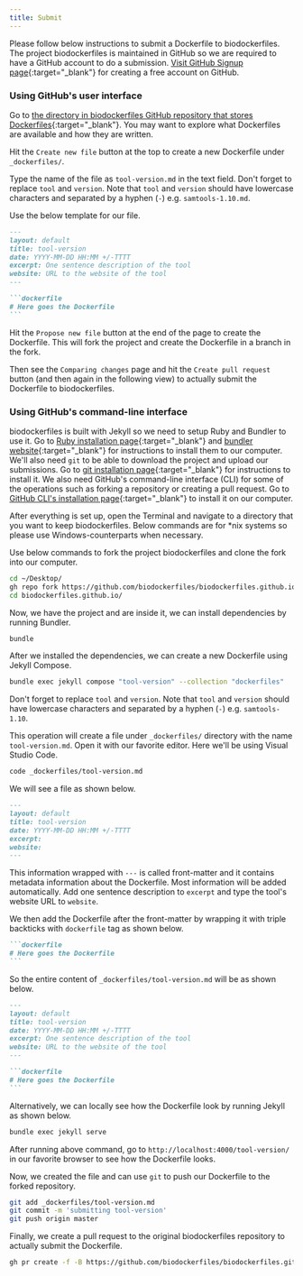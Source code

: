 ```yaml
---
title: Submit
---
```


Please follow below instructions to submit a Dockerfile to biodockerfiles. The project biodockerfiles is maintained in GitHub so we are required to have a GitHub account to do a submission. [Visit GitHub Signup page](https://github.com/join){:target="_blank"} for creating a free account on GitHub.

### Using GitHub's user interface

Go to [the directory in biodockerfiles GitHub repository that stores Dockerfiles](https://github.com/biodockerfiles/biodockerfiles.github.io/tree/master/_dockerfiles){:target="_blank"}. You may want to explore what Dockerfiles are available and how they are written.

Hit the `Create new file` button at the top to create a new Dockerfile under `_dockerfiles/`.

Type the name of the file as `tool-version.md` in the text field. Don't forget to replace `tool` and `version`. Note that `tool` and `version` should have lowercase characters and separated by a hyphen (`-`) e.g. `samtools-1.10.md`.

Use the below template for our file.

~~~markdown
---
layout: default
title: tool-version
date: YYYY-MM-DD HH:MM +/-TTTT
excerpt: One sentence description of the tool
website: URL to the website of the tool
---

```dockerfile
# Here goes the Dockerfile
```
~~~

Hit the `Propose new file` button at the end of the page to create the Dockerfile. This will fork the project and create the Dockerfile in a branch in the fork. 

Then see the `Comparing changes` page and hit the `Create pull request` button (and then again in the following view) to actually submit the Dockerfile to biodockerfiles.

### Using GitHub's command-line interface

biodockerfiles is built with Jekyll so we need to setup Ruby and Bundler to use it. Go to [Ruby installation page](https://www.ruby-lang.org/en/documentation/installation/){:target="_blank"} and [bundler website](https://bundler.io/){:target="_blank"} for instructions to install them to our computer. We'll also need `git` to be able to download the project and upload our submissions. Go to [git installation page](https://git-scm.com/book/en/v2/Getting-Started-Installing-Git){:target="_blank"} for instructions to install it. We also need GitHub's command-line interface (CLI) for some of the operations such as forking a repository or creating a pull request. Go to [GitHub CLI's installation page](https://cli.github.com/manual/installation){:target="_blank"} to install it on our computer.

After everything is set up, open the Terminal and navigate to a directory that you want to keep biodockerfiles. Below commands are for *nix systems so please use Windows-counterparts when necessary.

Use below commands to fork the project biodockerfiles and clone the fork into our computer.

```bash
cd ~/Desktop/
gh repo fork https://github.com/biodockerfiles/biodockerfiles.github.io.git --clone=true
cd biodockerfiles.github.io/
```

Now, we have the project and are inside it, we can install dependencies by running Bundler.

```bash
bundle
```

After we installed the dependencies, we can create a new Dockerfile using Jekyll Compose.

```bash
bundle exec jekyll compose "tool-version" --collection "dockerfiles"
```

Don't forget to replace `tool` and `version`. Note that `tool` and `version` should have lowercase characters and separated by a hyphen (`-`) e.g. `samtools-1.10`.

This operation will create a file under `_dockerfiles/` directory with the name `tool-version.md`. Open it with our favorite editor. Here we'll be using Visual Studio Code.

```bash
code _dockerfiles/tool-version.md
```

We will see a file as shown below.

```markdown
---
layout: default
title: tool-version
date: YYYY-MM-DD HH:MM +/-TTTT
excerpt: 
website: 
---
```

This information wrapped with `---` is called front-matter and it contains metadata information about the Dockerfile. Most information will be added automatically. Add one sentence description to `excerpt` and type the tool's website URL to `website`.

We then add the Dockerfile after the front-matter by wrapping it with triple backticks with `dockerfile` tag as shown below.

~~~markdown
```dockerfile
# Here goes the Dockerfile
```
~~~

So the entire content of `_dockerfiles/tool-version.md` will be as shown below.

~~~markdown
---
layout: default
title: tool-version
date: YYYY-MM-DD HH:MM +/-TTTT
excerpt: One sentence description of the tool
website: URL to the website of the tool
---

```dockerfile
# Here goes the Dockerfile
```
~~~

Alternatively, we can locally see how the Dockerfile look by running Jekyll as shown below.

```bash
bundle exec jekyll serve
```

After running above command, go to `http://localhost:4000/tool-version/` in our favorite browser to see how the Dockerfile looks.

Now, we created the file and can use `git` to push our Dockerfile to the forked repository.

```bash
git add _dockerfiles/tool-version.md
git commit -m 'submitting tool-version'
git push origin master
```

Finally, we create a pull request to the original biodockerfiles repository to actually submit the Dockerfile.

```bash
gh pr create -f -B https://github.com/biodockerfiles/biodockerfiles.github.io.git
```
